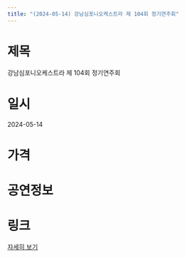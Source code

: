 ```yaml
---
title: "(2024-05-14) 강남심포니오케스트라 제 104회 정기연주회"
---
```


# 제목
강남심포니오케스트라 제 104회 정기연주회

# 일시
2024-05-14

# 가격


# 공연정보
  
  


# 링크
[자세히 보기](https://www.sac.or.kr/site/main/show/show_view?SN=66646 "https://www.sac.or.kr/site/main/show/show_view?SN=66646")
